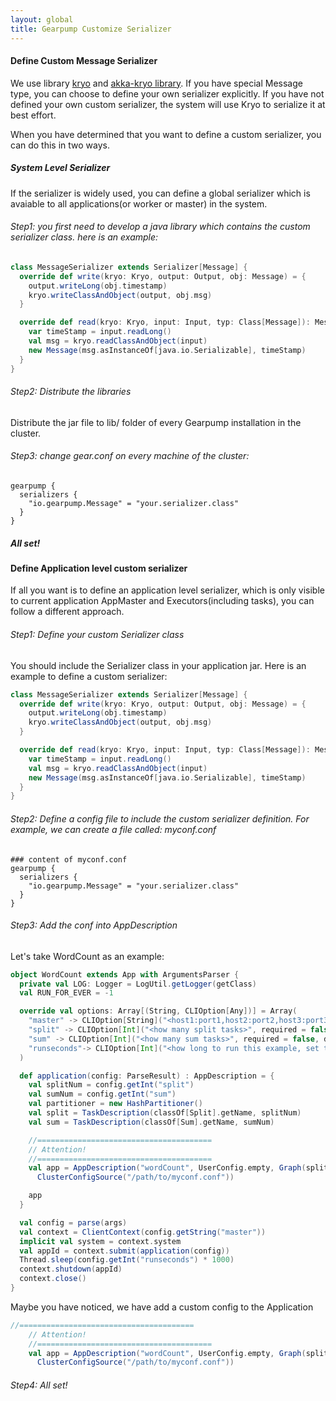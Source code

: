 ```yaml
---
layout: global
title: Gearpump Customize Serializer
---
```

#### Define Custom Message Serializer

We use library [kryo](https://github.com/EsotericSoftware/kryo) and [akka-kryo library](https://github.com/romix/akka-kryo-serialization). If you have special Message type, you can choose to define your own serializer explicitly. If you have not defined your own custom serializer, the system will use Kryo to serialize it at best effort.

When you have determined that you want to define a custom serializer, you can do this in two ways.

##### System Level Serializer

If the serializer is widely used, you can define a global serializer which is avaiable to all applications(or worker or master) in the system.

###### Step1: you first need to develop a java library which contains the custom serializer class. here is an example:

```scala
class MessageSerializer extends Serializer[Message] {
  override def write(kryo: Kryo, output: Output, obj: Message) = {
    output.writeLong(obj.timestamp)
    kryo.writeClassAndObject(output, obj.msg)
  }

  override def read(kryo: Kryo, input: Input, typ: Class[Message]): Message = {
    var timeStamp = input.readLong()
    val msg = kryo.readClassAndObject(input)
    new Message(msg.asInstanceOf[java.io.Serializable], timeStamp)
  }
}
```

###### Step2: Distribute the libraries

Distribute the jar file to lib/ folder of every Gearpump installation in the cluster.

###### Step3: change gear.conf on every machine of the cluster:

```
gearpump {
  serializers {
    "io.gearpump.Message" = "your.serializer.class"
  }
}
```

##### All set!

#### Define Application level custom serializer
If all you want is to define an application level serializer, which is only visible to current application AppMaster and Executors(including tasks), you can follow a different approach.

###### Step1: Define your custom Serializer class

You should include the Serializer class in your application jar. Here is an example to define a custom serializer:

```scala
class MessageSerializer extends Serializer[Message] {
  override def write(kryo: Kryo, output: Output, obj: Message) = {
    output.writeLong(obj.timestamp)
    kryo.writeClassAndObject(output, obj.msg)
  }

  override def read(kryo: Kryo, input: Input, typ: Class[Message]): Message = {
    var timeStamp = input.readLong()
    val msg = kryo.readClassAndObject(input)
    new Message(msg.asInstanceOf[java.io.Serializable], timeStamp)
  }
}
```

###### Step2: Define a config file to include the custom serializer definition. For example, we can create a file called: myconf.conf


```
### content of myconf.conf
gearpump {
  serializers {
    "io.gearpump.Message" = "your.serializer.class"
  }
}
```

###### Step3: Add the conf into AppDescription

Let's take WordCount as an example:

```scala
object WordCount extends App with ArgumentsParser {
  private val LOG: Logger = LogUtil.getLogger(getClass)
  val RUN_FOR_EVER = -1

  override val options: Array[(String, CLIOption[Any])] = Array(
    "master" -> CLIOption[String]("<host1:port1,host2:port2,host3:port3>", required = true),
    "split" -> CLIOption[Int]("<how many split tasks>", required = false, defaultValue = Some(4)),
    "sum" -> CLIOption[Int]("<how many sum tasks>", required = false, defaultValue = Some(4)),
    "runseconds"-> CLIOption[Int]("<how long to run this example, set to -1 if run forever>", required = false, defaultValue = Some(60))
  )

  def application(config: ParseResult) : AppDescription = {
    val splitNum = config.getInt("split")
    val sumNum = config.getInt("sum")
    val partitioner = new HashPartitioner()
    val split = TaskDescription(classOf[Split].getName, splitNum)
    val sum = TaskDescription(classOf[Sum].getName, sumNum)

    //=======================================
    // Attention!
    //=======================================
    val app = AppDescription("wordCount", UserConfig.empty, Graph(split ~ partitioner ~> sum),
      ClusterConfigSource("/path/to/myconf.conf"))

    app
  }

  val config = parse(args)
  val context = ClientContext(config.getString("master"))
  implicit val system = context.system
  val appId = context.submit(application(config))
  Thread.sleep(config.getInt("runseconds") * 1000)
  context.shutdown(appId)
  context.close()
}

```

Maybe you have noticed, we have add a custom config to the Application

```scala
//=======================================
    // Attention!
    //=======================================
    val app = AppDescription("wordCount", UserConfig.empty, Graph(split ~ partitioner ~> sum),
      ClusterConfigSource("/path/to/myconf.conf"))
```

###### Step4: All set!
